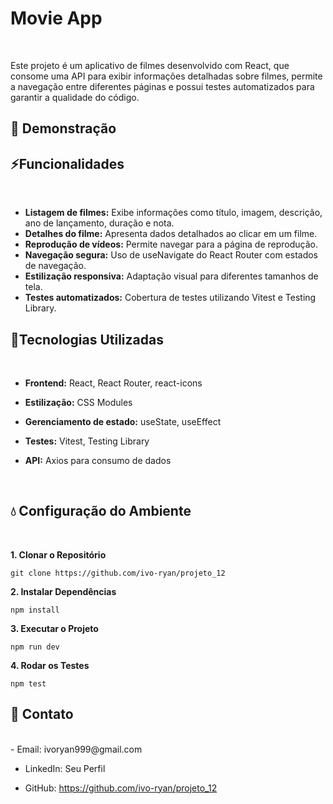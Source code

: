 # Movie App
<br/>

Este projeto é um aplicativo de filmes desenvolvido com React, que consome uma API para exibir informações detalhadas sobre filmes, permite a navegação entre diferentes páginas e possui testes automatizados para garantir a qualidade do código.
<br/>

## 🎥 Demonstração



## ⚡Funcionalidades
<br/>

- **Listagem de filmes:** Exibe informações como título, imagem, descrição, ano de lançamento, duração e nota. 
- **Detalhes do filme:** Apresenta dados detalhados ao clicar em um filme.
- **Reprodução de vídeos:** Permite navegar para a página de reprodução.
- **Navegação segura:** Uso de useNavigate do React Router com estados de navegação.
- **Estilização responsiva:** Adaptação visual para diferentes tamanhos de tela.
- **Testes automatizados:** Cobertura de testes utilizando Vitest e Testing Library.
  <br/>


## 🔧Tecnologias Utilizadas
<br/>

- **Frontend:** React, React Router, react-icons

- **Estilização:** CSS Modules

- **Gerenciamento de estado:** useState, useEffect

- **Testes:** Vitest, Testing Library

- **API:** Axios para consumo de dados
<br/>


## 💧 Configuração do Ambiente
<br/>

**1. Clonar o Repositório**
```
git clone https://github.com/ivo-ryan/projeto_12
```

**2. Instalar Dependências**
```
npm install
```
**3. Executar o Projeto**
```
npm run dev
```
**4. Rodar os Testes**

```
npm test
```

## 🔗 Contato
<br/>
- Email: ivoryan999@gmail.com

- LinkedIn: Seu Perfil

- GitHub: https://github.com/ivo-ryan/projeto_12

